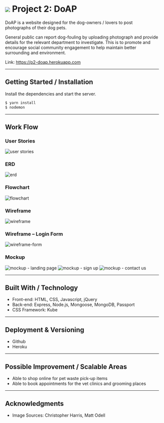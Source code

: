 # ![](https://ga-dash.s3.amazonaws.com/production/assets/logo-9f88ae6c9c3871690e33280fcf557f33.png) Project 2: DoAP

DoAP is a website designed for the dog-owners / lovers to post photographs of their dog pets.

General public can report dog-fouling by uploading photograph and provide details for the relevant department to investigate. This is to promote and encourage social community engagement to help maintain better surrounding and environment.

Link: https://p2-doap.herokuapp.com

---
## Getting Started / Installation

Install the dependencies and start the server.
```sh
$ yarn install
$ nodemon
```
---
## Work Flow

### User Stories

![user stories](https://user-images.githubusercontent.com/31798170/34513245-4bd5b3ea-f0a2-11e7-93c5-c61edfb76abe.png)
<!-- <p align="center"><img src="./public/readme_img/User-Stories.png"></p> -->

### ERD

![erd](https://user-images.githubusercontent.com/31798170/34835477-e600e94c-f72f-11e7-9fae-ebe7d4483e9b.png)

### Flowchart

![flowchart](https://user-images.githubusercontent.com/31798170/34835298-5fa8d8be-f72f-11e7-8951-9bc8b14f6ac0.png)

### Wireframe

![wireframe](https://user-images.githubusercontent.com/31798170/34469465-7264461e-ef5a-11e7-8d84-6d7802e84b31.png)

### Wireframe – Login Form

![wireframe-form](https://user-images.githubusercontent.com/31798170/34469467-7faadcde-ef5a-11e7-8b1d-0e5868b4accf.png)

### Mockup

![mockup - landing page](https://user-images.githubusercontent.com/31798170/34835083-c69afc38-f72e-11e7-8f9d-733d90cd7874.jpg)
![mockup - sign up](https://user-images.githubusercontent.com/31798170/34835102-d5427c48-f72e-11e7-9edc-50ded89a0ac9.jpg)
![mockup - contact us](https://user-images.githubusercontent.com/31798170/34835051-b72214c6-f72e-11e7-9edd-c05bef42ae57.jpg)

---
## Built With / Technology

* Front-end: HTML, CSS, Javascript, jQuery
* Back-end: Express, Node.js, Mongoose, MongoDB, Passport
* CSS Framework: Kube

---

## Deployment & Versioning

* Github
* Heroku

---

## Possible Improvement / Scalable Areas

* Able to shop online for pet waste pick-up items
* Able to book appointments for the vet clinics and grooming places

---

## Acknowledgments

* Image Sources: Christopher Harris, Matt Odell
